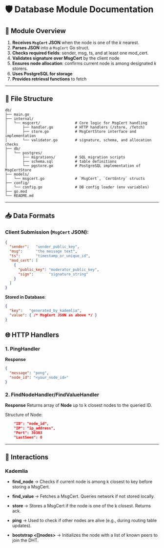 # 🛡️ Database Module Documentation

## 📌 Module Overview

1. **Receives `MsgCert` JSON** when the node is one of the *k* nearest.
2. **Parses JSON** into a `MsgCert` Go struct.
3. **Checks required fields**: sender, msg, ts, and at least one mod_cert.
5. **Validates signature over MsgCert** by the client node
4. **Ensures node allocation**: confirms current node is among designated *k* storers.
6. **Uses PostgreSQL for storage** 
7. **Provides retrieval functions** to fetch
---

## 📁 File Structure
```
db/
├── main.go            
├── internal/
│   └── msgcert/                # Core logic for MsgCert handling
│       ├── handler.go          # HTTP handlers (/store, /fetch)
│       ├── store.go            # MsgCertStore interface and implementation
│       └── validator.go        # signature, schema, and allocation checks
├── db/
│   └── postgres/
│       ├── migrations/         # SQL migration scripts
│       ├── schema.sql          # table definitions
│       └── pgstore.go          # PostgreSQL implementation of MsgCertStore
├── models/
│   └── msgcert.go              # `MsgCert`, `CertEntry` structs
├── config/
│   └── config.go               # DB config loader (env variables)
├── go.mod
└── README.md
```

---


## 📥 Data Formats

### Client Submission (`MsgCert` JSON):
```json
{
  "sender":   "sender_public_key",
  "msg":      "the message text",
  "ts":       "timestamp_or_unique_id",
  "mod_cert": [
    {
      "public_key": "moderator_public_key",
      "sign":       "signature_string"
    }
  ]
}
```

**Stored in Database**:
```json
{
  "key":   "generated_by_kademlia",
  "value": { /* MsgCert JSON as above */ }
}
```

## 🌐 HTTP Handlers

### 1. **PingHandler**
**Response**
```json
{
  "message": "pong",
  "node_id": "<your_node_id>"
}   
```
### 2. **FindNodeHandler/FindValueHandler**
**Response**
Returns array of **Node** up to k closest nodes to the queried ID.

Structure of Node:
```json
    "ID": "node_id",
    "IP": "ip_address",
    "Port": 30303
    "LastSeen": 0
```
---

## 🔄 Interactions

### Kademlia
- **find_node <key>**
→ Checks if current node is among k closest to key before storing a MsgCert.

- **find_value <key>**
→ Fetches a MsgCert. Queries network if not stored locally.

- **store <key> <val>**
→ Stores a MsgCert if the node is one of the k closest. Returns ack.

- **ping**
→ Used to check if other nodes are alive (e.g., during routing table updates).

- **bootstrap <[]nodes>**
→ Initializes the node with a list of known peers to join the DHT.






